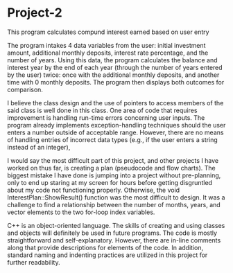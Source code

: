 # Project-2
This program calculates compund interest earned based on user entry

The program intakes 4 data variables from the user: initial investment amount, additional monthly deposits, interest rate percentage, and the number of years.
Using this data, the program calculates the balance and interest year by the end of each year (through the number of years entered by the user) twice: once with the additional monthly deposits, and another time with 0 monthly deposits. The program then displays both outcomes for comparison.

I believe the class design and the use of pointers to access members of the said class is well done in this class.
One area of code that requires improvement is handling run-time errors concerning user inputs. The program already implements exception-handling techniques should the user enters a number outside of acceptable range. However, there are no means of handling entries of incorrect data types (e.g., if the user enters a string instead of an integer),

I would say the most difficult part of this project, and other projects I have worked on thus far, is creating a plan (pseudocode and flow charts). The biggest mistake I have done is jumping into a project without pre-planning, only to end up staring at my screen for hours before getting disgruntled about my code not functioning properly.
Otherwise, the void InterestPlan::ShowResult() function was the most difficult to design. It was a challenge to find a relationship between the number of months, years, and vector elements to the two for-loop index variables.

C++ is an object-oriented language. The skills of creating and using classes and objects will definitely be used in future programs.
The code is mostly straightforward and self-explanatory. However, there are in-line comments along that provide descriptions for elements of the code. In addition, standard naming and indenting practices are utilized in this project for further readability.

